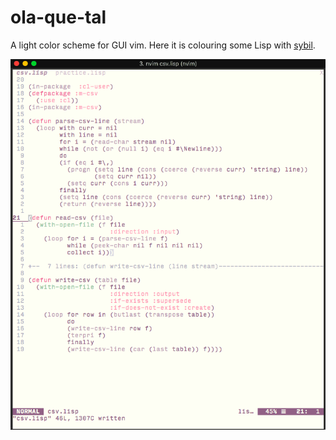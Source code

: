 # ola-que-tal

A light color scheme for GUI vim. Here it is colouring some Lisp with [sybil](https://github.com/shapesncats/Sybil).


![Sybil](/images/sybil.png)
